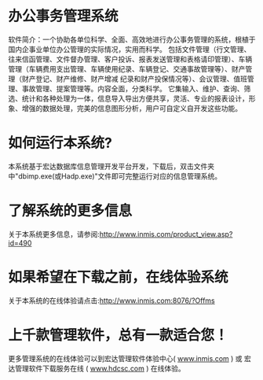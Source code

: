 # 办公事务管理系统

软件简介：一个协助各单位科学、全面、高效地进行办公事务管理的系统，根植于国内企事业单位办公管理的实际情况，实用而科学。 包括文件管理（行文管理、往来信函管理、文件督办管理、客户投诉、报表发送管理和表格请印管理）、车辆管理（车辆费用支出管理、车辆使用纪录、车辆登记、交通事故管理等）、财产管理（财产登记、财产维修、财产增减 纪录和财产投保情况等）、会议管理、值班管理、事故管理、提案管理等。内容全面，分类科学。 它集输入、维护、查询、筛选、统计和各种处理为一体，信息导入导出方便共享，灵活、专业的报表设计，形象、增强的数据处理，完美的信息图形分析，用户可自定义自开发这些功能。

# 如何运行本系统?

本系统基于宏达数据库信息管理开发平台开发，下载后，双击文件夹中"dbimp.exe(或Hadp.exe)"文件即可完整运行对应的信息管理系统。

# 了解系统的更多信息

关于本系统更多信息，请参阅:http://www.inmis.com/product_view.asp?id=490

# 如果希望在下载之前，在线体验系统

关于本系统的在线体验请点击:http://www.inmis.com:8076/?Offms

# 上千款管理软件，总有一款适合您！

更多管理系统的在线体验可以到宏达管理软件体验中心( www.inmis.com ) 或 宏达管理软件下载服务在线 ( www.hdcsc.com ) 在线体验。

